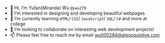 - 👋 Hi, I’m Yufan(Miranda) Wu `@ywu279`
- 👀 I’m interested in designing and developing beautiful webpages
- 🌱 I’m currently learning `HTML`/ `CSS`/ `JavaScript`/ `SQL`/ `C#` and more at college
- 💞️ I’m looking to collaborate on interesting web development projects!
- 📫 Please feel free to reach me by email wu000284@algonquinlive.com

<!---
ywu279/ywu279 is a ✨ special ✨ repository because its `README.md` (this file) appears on your GitHub profile.
You can click the Preview link to take a look at your changes.
--->
